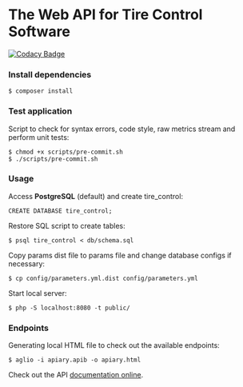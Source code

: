 # The Web API for Tire Control Software

[![Codacy Badge](https://api.codacy.com/project/badge/Grade/ca0ce2fb86ba423bae951e183e321b25)](https://www.codacy.com/app/fecaps/tire-control-api?utm_source=github.com&amp;utm_medium=referral&amp;utm_content=fecaps/tire-control-api&amp;utm_campaign=Badge_Grade)

### Install dependencies

```
$ composer install
```

### Test application

Script to check for syntax errors, code style, raw metrics stream and perform unit tests:
```
$ chmod +x scripts/pre-commit.sh
$ ./scripts/pre-commit.sh
```

### Usage

Access **PostgreSQL** (default) and create tire_control:
```
CREATE DATABASE tire_control; 
```

Restore SQL script to create tables:
```
$ psql tire_control < db/schema.sql 
```

Copy params dist file to params file and change database configs if necessary:
```
$ cp config/parameters.yml.dist config/parameters.yml 
```

Start local server:
```
$ php -S localhost:8080 -t public/
```

### Endpoints

Generating local HTML file to check out the available endpoints:
```
$ aglio -i apiary.apib -o apiary.html
```

Check out the API [documentation online](http://docs.tirecontrol.apiary.io/ "Tire Control API Doc").